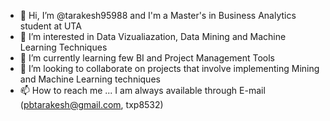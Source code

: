 - 👋 Hi, I’m @tarakesh95988 and I'm a Master's in Business Analytics student at UTA
- 👀 I’m interested in Data Vizualiazation, Data Mining and Machine Learning Techniques
- 🌱 I’m currently learning few BI and Project Management Tools
- 💞️ I’m looking to collaborate on projects that involve implementing Mining and Machine Learning techniques
- 📫 How to reach me ... I am always available through E-mail (pbtarakesh@gmail.com, txp8532)

<!---
tarakesh95988/tarakesh95988 is a ✨ special ✨ repository because its `README.md` (this file) appears on your GitHub profile.
You can click the Preview link to take a look at your changes.
--->
